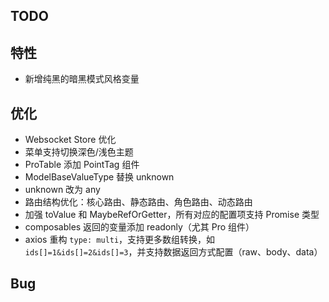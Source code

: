 ## TODO

## 特性

- 新增纯黑的暗黑模式风格变量

## 优化

- Websocket Store 优化
- 菜单支持切换深色/浅色主题
- ProTable 添加 PointTag 组件
- ModelBaseValueType 替换 unknown
- unknown 改为 any
- 路由结构优化：核心路由、静态路由、角色路由、动态路由
- 加强 toValue 和 MaybeRefOrGetter，所有对应的配置项支持 Promise 类型
- composables 返回的变量添加 readonly（尤其 Pro 组件）
- axios 重构 `type: multi`，支持更多数组转换，如 `ids[]=1&ids[]=2&ids[]=3`，并支持数据返回方式配置（raw、body、data）

## Bug
